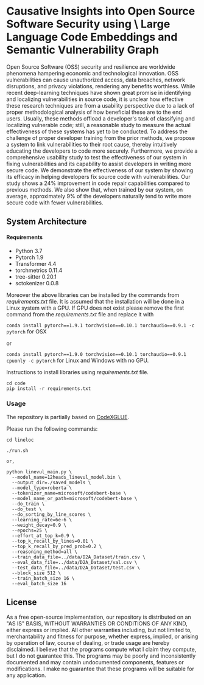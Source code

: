 

# Causative Insights into Open Source Software Security using \\ Large Language Code Embeddings and Semantic Vulnerability Graph

Open Source Software (OSS) security and resilience are worldwide phenomena hampering economic and technological innovation. OSS vulnerabilities can cause unauthorized access, data breaches, network disruptions, and privacy violations, rendering any benefits worthless. While recent deep-learning techniques have shown great promise in identifying and localizing vulnerabilities in source code, it is unclear how effective these research techniques are from a usability perspective due to a lack of proper methodological analysis of how beneficial these are to the end users. Usually, these methods offload a developer's task of classifying and localizing vulnerable code; still, a reasonable study to measure the actual effectiveness of these systems has yet to be conducted. To address the challenge of proper developer training from the prior methods, we propose a system to link vulnerabilities to their root cause, thereby intuitively educating the developers to code more securely. Furthermore, we provide a comprehensive usability study to test the effectiveness of our system in fixing vulnerabilities and its capability to assist developers in writing more secure code. We demonstrate the effectiveness of our system by showing its efficacy in helping developers fix source code with vulnerabilities. Our study shows a 24\% improvement in code repair capabilities compared to previous methods. We also show that, when trained by our system, on average, approximately 9\% of the developers naturally tend to write more secure code with fewer vulnerabilities. 

## System Architecture

[](https://github.com/pial08/Threat_Detection_Modeling/blob/main/figures/t5-gcn.png)

#### Requirements
- Python 	3.7
- Pytorch 	1.9 
- Transformer 	4.4
- torchmetrics 0.11.4
- tree-sitter 0.20.1
- sctokenizer 0.0.8

Moreover the above libraries can be installed by the commands from *requirements.txt* file. It is assumed that the installation will be done in a Linux system with a GPU. If GPU does not exist please remove the first command from the *requirements.txt*  file and replace it with 

`conda install pytorch==1.9.1 torchvision==0.10.1 torchaudio==0.9.1 -c pytorch` for OSX

or 


`conda install pytorch==1.9.0 torchvision==0.10.1 torchaudio==0.9.1 cpuonly -c pytorch` for Linux and Windows with no GPU.

Instructions to install libraries using *requirements.txt* file.

```shell
cd code 
pip install -r requirements.txt
```


### Usage
The repository is partially based on [CodeXGLUE](https://github.com/microsoft/CodeXGLUE/tree/main/Code-Code/Defect-detection).





Please run the following commands:

```shell
cd lineloc

./run.sh

or,

python linevul_main.py \
  --model_name=12heads_linevul_model.bin \
  --output_dir=./saved_models \
  --model_type=roberta \
  --tokenizer_name=microsoft/codebert-base \
  --model_name_or_path=microsoft/codebert-base \
  --do_train \
  --do_test \
  --do_sorting_by_line_scores \
  --learning_rate=6e-6 \
  --weight_decay=0.9 \
  --epochs=25 \
  --effort_at_top_k=0.9 \
  --top_k_recall_by_lines=0.01 \
  --top_k_recall_by_pred_prob=0.2 \
  --reasoning_method=all \
  --train_data_file=../data/D2A_Dataset/train.csv \
  --eval_data_file=../data/D2A_Dataset/val.csv \
  --test_data_file=../data/D2A_Dataset/test.csv \
  --block_size 512 \
  --train_batch_size 16 \
  --eval_batch_size 16 

```





## License
As a free open-source implementation, our repository is distributed on an "AS IS" BASIS, WITHOUT WARRANTIES OR CONDITIONS OF ANY KIND, either express or implied. All other warranties including, but not limited to, merchantability and fitness for purpose, whether express, implied, or arising by operation of law, course of dealing, or trade usage are hereby disclaimed. I believe that the programs compute what I claim they compute, but I do not guarantee this. The programs may be poorly and inconsistently documented and may contain undocumented components, features or modifications. I make no guarantee that these programs will be suitable for any application.
